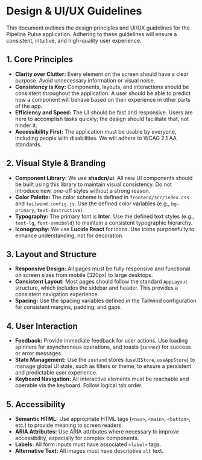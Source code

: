 # Design & UI/UX Guidelines

This document outlines the design principles and UI/UX guidelines for the Pipeline Pulse application. Adhering to these guidelines will ensure a consistent, intuitive, and high-quality user experience.

## 1. Core Principles

-   **Clarity over Clutter:** Every element on the screen should have a clear purpose. Avoid unnecessary information or visual noise.
-   **Consistency is Key:** Components, layouts, and interactions should be consistent throughout the application. A user should be able to predict how a component will behave based on their experience in other parts of the app.
-   **Efficiency and Speed:** The UI should be fast and responsive. Users are here to accomplish tasks quickly; the design should facilitate that, not hinder it.
-   **Accessibility First:** The application must be usable by everyone, including people with disabilities. We will adhere to WCAG 2.1 AA standards.

## 2. Visual Style & Branding

-   **Component Library:** We use **shadcn/ui**. All new UI components should be built using this library to maintain visual consistency. Do not introduce new, one-off styles without a strong reason.
-   **Color Palette:** The color scheme is defined in `frontend/src/index.css` and `tailwind.config.js`. Use the defined color variables (e.g., `bg-primary`, `text-destructive`).
-   **Typography:** The primary font is **Inter**. Use the defined text styles (e.g., `text-lg`, `font-semibold`) to maintain a consistent typographic hierarchy.
-   **Iconography:** We use **Lucide React** for icons. Use icons purposefully to enhance understanding, not for decoration.

## 3. Layout and Structure

-   **Responsive Design:** All pages must be fully responsive and functional on screen sizes from mobile (320px) to large desktops.
-   **Consistent Layout:** Most pages should follow the standard `AppLayout` structure, which includes the sidebar and header. This provides a consistent navigation experience.
-   **Spacing:** Use the spacing variables defined in the Tailwind configuration for consistent margins, padding, and gaps.

## 4. User Interaction

-   **Feedback:** Provide immediate feedback for user actions. Use loading spinners for asynchronous operations, and toasts (`sonner`) for success or error messages.
-   **State Management:** Use the `zustand` stores (`useUIStore`, `useAppStore`) to manage global UI state, such as filters or theme, to ensure a persistent and predictable user experience.
-   **Keyboard Navigation:** All interactive elements must be reachable and operable via the keyboard. Follow logical tab order.

## 5. Accessibility

-   **Semantic HTML:** Use appropriate HTML tags (`<nav>`, `<main>`, `<button>`, etc.) to provide meaning to screen readers.
-   **ARIA Attributes:** Use ARIA attributes where necessary to improve accessibility, especially for complex components.
-   **Labels:** All form inputs must have associated `<label>` tags.
-   **Alternative Text:** All images must have descriptive `alt` text.
